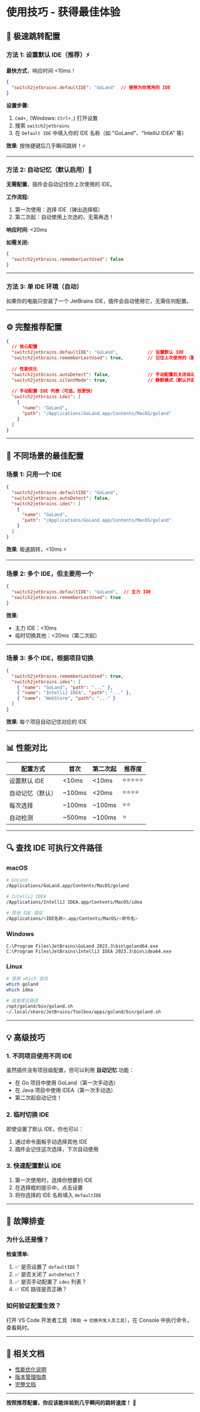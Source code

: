# 使用技巧 - 获得最佳体验

## 🚀 极速跳转配置

### 方法 1: 设置默认 IDE（推荐）⚡

**最快方式**，响应时间 <10ms！

```json
{
  "switch2jetbrains.defaultIDE": "GoLand"  // 替换为你常用的 IDE
}
```

**设置步骤:**
1. `Cmd+,` (Windows: `Ctrl+,`) 打开设置
2. 搜索 `switch2jetbrains`
3. 在 `Default IDE` 中填入你的 IDE 名称（如 "GoLand"、"IntelliJ IDEA" 等）

**效果**: 按快捷键后几乎瞬间跳转！⚡

---

### 方法 2: 自动记忆（默认启用）🧠

**无需配置**，插件会自动记住你上次使用的 IDE。

**工作流程:**
1. 第一次使用：选择 IDE（弹出选择框）
2. 第二次起：自动使用上次选的，无需再选！

**响应时间**: <20ms

**如需关闭:**
```json
{
  "switch2jetbrains.rememberLastUsed": false
}
```

---

### 方法 3: 单 IDE 环境（自动）

如果你的电脑只安装了一个 JetBrains IDE，插件会自动使用它，无需任何配置。

---

## ⚙️ 完整推荐配置

```json
{
  // 核心配置
  "switch2jetbrains.defaultIDE": "GoLand",           // 设置默认 IDE
  "switch2jetbrains.rememberLastUsed": true,         // 记住上次使用的（默认开启）
  
  // 性能优化
  "switch2jetbrains.autoDetect": false,              // 手动配置后关闭自动检测
  "switch2jetbrains.silentMode": true,               // 静默模式（默认开启）
  
  // 手动配置 IDE 列表（可选，但更快）
  "switch2jetbrains.ides": [
    {
      "name": "GoLand",
      "path": "/Applications/GoLand.app/Contents/MacOS/goland"
    }
  ]
}
```

---

## 🎯 不同场景的最佳配置

### 场景 1: 只用一个 IDE

```json
{
  "switch2jetbrains.defaultIDE": "GoLand",
  "switch2jetbrains.autoDetect": false,
  "switch2jetbrains.ides": [
    {
      "name": "GoLand",
      "path": "/Applications/GoLand.app/Contents/MacOS/goland"
    }
  ]
}
```

**效果**: 极速跳转，<10ms ⚡

---

### 场景 2: 多个 IDE，但主要用一个

```json
{
  "switch2jetbrains.defaultIDE": "GoLand",  // 主力 IDE
  "switch2jetbrains.rememberLastUsed": true
}
```

**效果**: 
- 主力 IDE：<10ms
- 临时切换其他：<20ms（第二次起）

---

### 场景 3: 多个 IDE，根据项目切换

```json
{
  "switch2jetbrains.rememberLastUsed": true,
  "switch2jetbrains.ides": [
    { "name": "GoLand", "path": "..." },
    { "name": "IntelliJ IDEA", "path": "..." },
    { "name": "WebStorm", "path": "..." }
  ]
}
```

**效果**: 每个项目自动记住对应的 IDE

---

## 📊 性能对比

| 配置方式 | 首次 | 第二次起 | 推荐度 |
|---------|------|---------|--------|
| 设置默认 IDE | <10ms | <10ms | ⭐⭐⭐⭐⭐ |
| 自动记忆（默认） | ~100ms | <20ms | ⭐⭐⭐⭐ |
| 每次选择 | ~100ms | ~100ms | ⭐⭐ |
| 自动检测 | ~500ms | ~100ms | ⭐ |

---

## 🔍 查找 IDE 可执行文件路径

### macOS

```bash
# GoLand
/Applications/GoLand.app/Contents/MacOS/goland

# IntelliJ IDEA
/Applications/IntelliJ IDEA.app/Contents/MacOS/idea

# 其他 IDE 类似
/Applications/<IDE名称>.app/Contents/MacOS/<命令名>
```

### Windows

```
C:\Program Files\JetBrains\GoLand 2023.3\bin\goland64.exe
C:\Program Files\JetBrains\IntelliJ IDEA 2023.3\bin\idea64.exe
```

### Linux

```bash
# 使用 which 查找
which goland
which idea

# 或者常见路径
/opt/goland/bin/goland.sh
~/.local/share/JetBrains/Toolbox/apps/goland/bin/goland.sh
```

---

## 💡 高级技巧

### 1. 不同项目使用不同 IDE

虽然插件没有项目级配置，但可以利用 **自动记忆** 功能：
- 在 Go 项目中使用 GoLand（第一次手动选）
- 在 Java 项目中使用 IDEA（第一次手动选）
- 第二次起自动记住！

### 2. 临时切换 IDE

即使设置了默认 IDE，你也可以：
1. 通过命令面板手动选择其他 IDE
2. 插件会记住这次选择，下次自动使用

### 3. 快速配置默认 IDE

1. 第一次使用时，选择你想要的 IDE
2. 在选择框的提示中，点击设置
3. 将你选择的 IDE 名称填入 `defaultIDE`

---

## 🚦 故障排查

### 为什么还是慢？

**检查清单:**
1. ✅ 是否设置了 `defaultIDE`？
2. ✅ 是否关闭了 `autoDetect`？
3. ✅ 是否手动配置了 `ides` 列表？
4. ✅ IDE 路径是否正确？

### 如何验证配置生效？

打开 VS Code 开发者工具（`帮助` → `切换开发人员工具`），在 Console 中执行命令，查看耗时。

---

## 📖 相关文档

- [性能优化说明](./PERFORMANCE.md)
- [版本管理指南](./VERSION_GUIDE.md)
- [完整文档](./README_zh.md)

---

**按照推荐配置，你应该能体验到几乎瞬间的跳转速度！** 🚀
